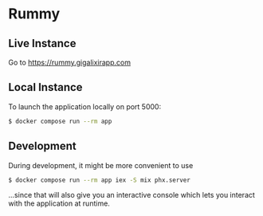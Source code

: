 # Rummy

## Live Instance

Go to https://rummy.gigalixirapp.com

## Local Instance

To launch the application locally on port 5000:

```sh
$ docker compose run --rm app
```

## Development

During development, it might be more convenient to use

```sh
$ docker compose run --rm app iex -S mix phx.server
```

...since that will also give you an interactive console which lets you interact
with the application at runtime.
